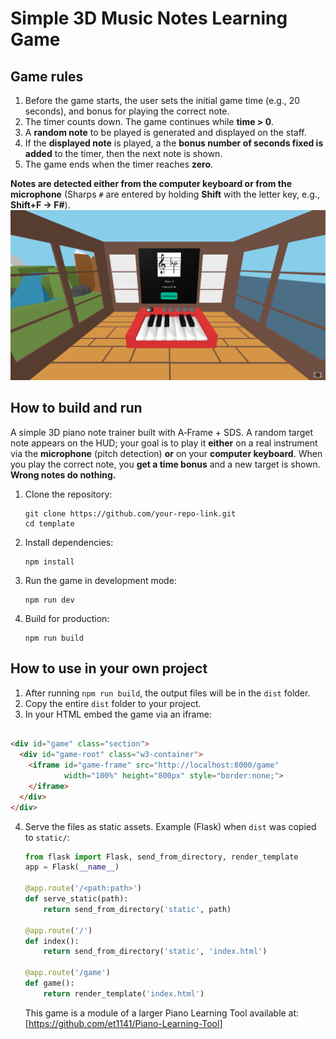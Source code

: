 # Simple 3D Music Notes Learning Game


## Game rules
1. Before the game starts, the user sets the initial game time (e.g., 20 seconds), and bonus for playing the correct note.
2. The timer counts down. The game continues while **time > 0**.
3. A **random note** to be played is generated and displayed on the staff.
4. If the **displayed note** is played, a the **bonus number of  seconds fixed is added** to the timer, then the next note is shown.
5. The game ends when the timer reaches **zero**.

 **Notes are detected either from the computer keyboard or from the microphone** 
 (Sharps `#` are entered by holding **Shift** with the letter key, e.g., **Shift+F → F#**). 
![Screenshot](docs/screenshot-1.png)


## How to build and run
A simple 3D piano note trainer built with A‑Frame + SDS. A random target note appears on the HUD; your goal is to play it **either** on a real instrument via the **microphone** (pitch detection) **or** on your **computer keyboard**. When you play the correct note, you **get a time bonus** and a new target is shown. **Wrong notes do nothing.**

1. Clone the repository:
   ```
   git clone https://github.com/your-repo-link.git
   cd template
   ```
2. Install dependencies:
   ```
   npm install
   ```
3. Run the game in development mode:
   ```
   npm run dev
   ```
4. Build for production:
   ```
   npm run build
   ```

## How to use in your own project

1. After running `npm run build`, the output files will be in the `dist` folder.
2. Copy the entire `dist` folder to your project.
3. In your HTML embed the game via an iframe:
```HTML

<div id="game" class="section">
  <div id="game-root" class="w3-container">
    <iframe id="game-frame" src="http://localhost:8000/game"
            width="100%" height="800px" style="border:none;">
    </iframe>
  </div>
</div>
```

4. Serve the files as static assets. Example (Flask) when `dist` was copied to `static/`:
   ```python
   from flask import Flask, send_from_directory, render_template
   app = Flask(__name__)

   @app.route('/<path:path>')
   def serve_static(path):
       return send_from_directory('static', path)

   @app.route('/')
   def index():
       return send_from_directory('static', 'index.html')

   @app.route('/game')
   def game():
       return render_template('index.html')
    ```

    This game is a module of a larger Piano Learning Tool available at: [https://github.com/et1141/Piano-Learning-Tool]
